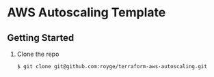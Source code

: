 # AWS Autoscaling Template

## Getting Started

1. Clone the repo

    ```
    $ git clone git@github.com:royge/terraform-aws-autoscaling.git
    ```
